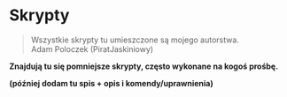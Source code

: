 Skrypty
=======

>Wszystkie skrypty tu umieszczone są mojego autorstwa.<br>
>Adam Poloczek (PiratJaskiniowy)

<b>Znajdują tu się pomniejsze skrypty, często wykonane na kogoś prośbę.<b><br>

(później dodam tu spis + opis i komendy/uprawnienia)
